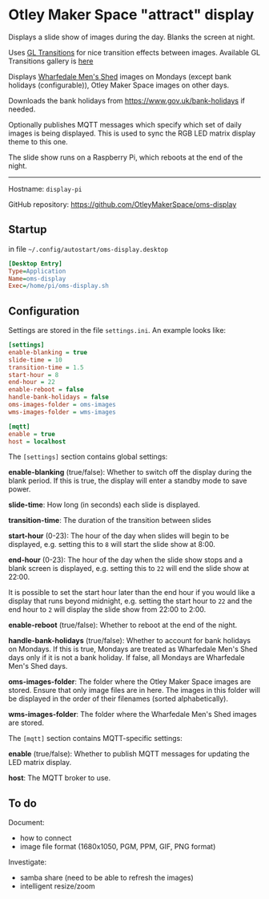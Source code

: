 # Otley Maker Space "attract" display

Displays a slide show of images during the day. Blanks the screen at night.

Uses [GL Transitions](https://gl-transitions.com/) for nice transition effects between images. Available GL Transitions gallery is [here](https://gl-transitions.com/gallery)


Displays [Wharfedale Men's Shed](https://wharfedalemensshed.org.uk/) images on Mondays (except bank holidays (configurable)), Otley Maker Space images on other days.

Downloads the bank holidays from https://www.gov.uk/bank-holidays if needed.

Optionally publishes MQTT messages which specify which set of daily images is being displayed. This is used to sync the RGB LED matrix display theme to this one.

The slide show runs on a Raspberry Pi, which reboots at the end of the night.

---

Hostname: `display-pi`

GitHub repository: https://github.com/OtleyMakerSpace/oms-display

## Startup

in file `~/.config/autostart/oms-display.desktop`

```ini
[Desktop Entry]
Type=Application
Name=oms-display
Exec=/home/pi/oms-display.sh
```

## Configuration

Settings are stored in the file `settings.ini`. An example looks like:

```ini
[settings]
enable-blanking = true
slide-time = 10
transition-time = 1.5
start-hour = 8
end-hour = 22
enable-reboot = false
handle-bank-holidays = false
oms-images-folder = oms-images
wms-images-folder = wms-images

[mqtt]
enable = true
host = localhost
```

The `[settings]` section contains global settings:

**enable-blanking** (true/false): Whether to switch off the display during the blank period. If this is true, the display will enter a standby mode to save power.

**slide-time**: How long (in seconds) each slide is displayed.

**transition-time**: The duration of the transition between slides

**start-hour** (0-23): The hour of the day when slides will begin to be displayed, e.g. setting this to `8` will start the slide show at 8:00.

**end-hour** (0-23): The hour of the day when the slide show stops and a blank screen is displayed, e.g. setting this to `22` will end the slide show at 22:00.

It is possible to set the start hour later than the end hour if you would like a display that runs beyond midnight, e.g. setting the start hour to `22` and the end hour to `2` will display the slide show from 22:00 to 2:00.

**enable-reboot** (true/false): Whether to reboot at the end of the night.

**handle-bank-holidays** (true/false): Whether to account for bank holidays on Mondays. If this is true, Mondays are treated as Wharfedale Men's Shed days only if it is not a bank holiday. If false, all Mondays are Wharfedale Men's Shed days.

**oms-images-folder**: The folder where the Otley Maker Space images are stored. Ensure that only image files are in here. The images in this folder will be displayed in the order of their filenames (sorted alphabetically).

**wms-images-folder**: The folder where the Wharfedale Men's Shed images are stored.

The `[mqtt]` section contains MQTT-specific settings:

**enable** (true/false): Whether to publish MQTT messages for updating the LED matrix display.

**host**: The MQTT broker to use.


## To do

Document:
- how to connect
- image file format (1680x1050, PGM, PPM, GIF, PNG format)

Investigate:
- samba share (need to be able to refresh the images)
- intelligent resize/zoom
